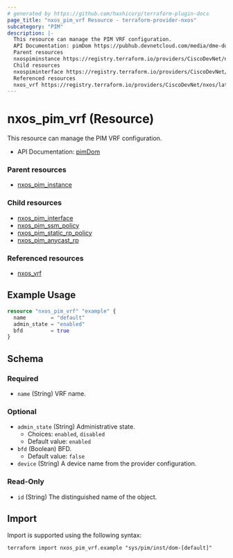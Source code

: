 ```yaml
---
# generated by https://github.com/hashicorp/terraform-plugin-docs
page_title: "nxos_pim_vrf Resource - terraform-provider-nxos"
subcategory: "PIM"
description: |-
  This resource can manage the PIM VRF configuration.
  API Documentation: pimDom https://pubhub.devnetcloud.com/media/dme-docs-10-2-2/docs/Layer%203/pim:Dom/
  Parent resources
  nxospiminstance https://registry.terraform.io/providers/CiscoDevNet/nxos/latest/docs/resources/pim_instance
  Child resources
  nxospiminterface https://registry.terraform.io/providers/CiscoDevNet/nxos/latest/docs/resources/pim_interfacenxospimssm_policy https://registry.terraform.io/providers/CiscoDevNet/nxos/latest/docs/resources/pim_ssm_policynxospimstaticrppolicy https://registry.terraform.io/providers/CiscoDevNet/nxos/latest/docs/resources/pim_static_rp_policynxospimanycast_rp https://registry.terraform.io/providers/CiscoDevNet/nxos/latest/docs/resources/pim_anycast_rp
  Referenced resources
  nxos_vrf https://registry.terraform.io/providers/CiscoDevNet/nxos/latest/docs/resources/vrf
---
```


# nxos_pim_vrf (Resource)

This resource can manage the PIM VRF configuration.

- API Documentation: [pimDom](https://pubhub.devnetcloud.com/media/dme-docs-10-2-2/docs/Layer%203/pim:Dom/)

### Parent resources

- [nxos_pim_instance](https://registry.terraform.io/providers/CiscoDevNet/nxos/latest/docs/resources/pim_instance)

### Child resources

- [nxos_pim_interface](https://registry.terraform.io/providers/CiscoDevNet/nxos/latest/docs/resources/pim_interface)
- [nxos_pim_ssm_policy](https://registry.terraform.io/providers/CiscoDevNet/nxos/latest/docs/resources/pim_ssm_policy)
- [nxos_pim_static_rp_policy](https://registry.terraform.io/providers/CiscoDevNet/nxos/latest/docs/resources/pim_static_rp_policy)
- [nxos_pim_anycast_rp](https://registry.terraform.io/providers/CiscoDevNet/nxos/latest/docs/resources/pim_anycast_rp)

### Referenced resources

- [nxos_vrf](https://registry.terraform.io/providers/CiscoDevNet/nxos/latest/docs/resources/vrf)

## Example Usage

```terraform
resource "nxos_pim_vrf" "example" {
  name        = "default"
  admin_state = "enabled"
  bfd         = true
}
```

<!-- schema generated by tfplugindocs -->
## Schema

### Required

- `name` (String) VRF name.

### Optional

- `admin_state` (String) Administrative state.
  - Choices: `enabled`, `disabled`
  - Default value: `enabled`
- `bfd` (Boolean) BFD.
  - Default value: `false`
- `device` (String) A device name from the provider configuration.

### Read-Only

- `id` (String) The distinguished name of the object.

## Import

Import is supported using the following syntax:

```shell
terraform import nxos_pim_vrf.example "sys/pim/inst/dom-[default]"
```
